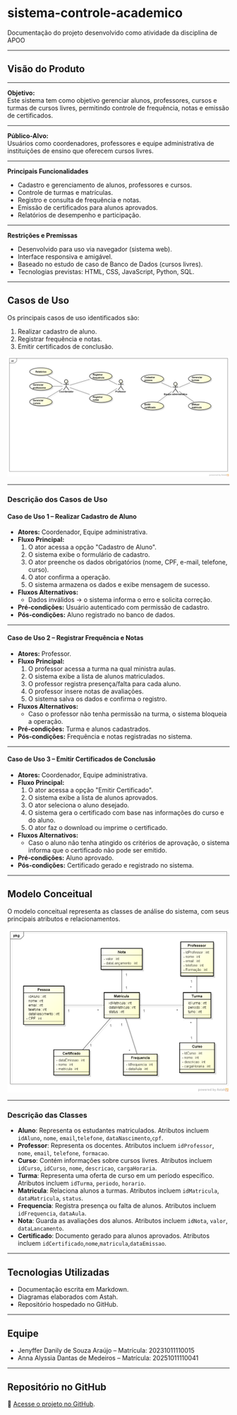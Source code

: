 # sistema-controle-academico

Documentação do projeto desenvolvido como atividade da disciplina de APOO

---

## **Visão do Produto**

---

**Objetivo:**  
Este sistema tem como objetivo gerenciar alunos, professores, cursos e turmas de cursos livres, permitindo controle de frequência, notas e emissão de certificados.

---

**Público-Alvo:**  
Usuários como coordenadores, professores e equipe administrativa de instituições de ensino que oferecem cursos livres.

---

**Principais Funcionalidades**  
- Cadastro e gerenciamento de alunos, professores e cursos.  
- Controle de turmas e matrículas.  
- Registro e consulta de frequência e notas.  
- Emissão de certificados para alunos aprovados.  
- Relatórios de desempenho e participação.

---

**Restrições e Premissas**  
- Desenvolvido para uso via navegador (sistema web).  
- Interface responsiva e amigável.  
- Baseado no estudo de caso de Banco de Dados (cursos livres).  
- Tecnologias previstas: HTML, CSS, JavaScript, Python, SQL.

---

## **Casos de Uso**

Os principais casos de uso identificados são:  
1. Realizar cadastro de aluno.  
2. Registrar frequência e notas.  
3. Emitir certificados de conclusão.

![Diagrama de Casos de Uso](./imagens/diagrama-casos-de-uso.png)

---

### **Descrição dos Casos de Uso**

#### **Caso de Uso 1 – Realizar Cadastro de Aluno**
- **Atores:** Coordenador, Equipe administrativa.  
- **Fluxo Principal:**  
  1. O ator acessa a opção "Cadastro de Aluno".  
  2. O sistema exibe o formulário de cadastro.  
  3. O ator preenche os dados obrigatórios (nome, CPF, e-mail, telefone, curso).  
  4. O ator confirma a operação.  
  5. O sistema armazena os dados e exibe mensagem de sucesso.  
- **Fluxos Alternativos:**  
  - Dados inválidos → o sistema informa o erro e solicita correção.  
- **Pré-condições:** Usuário autenticado com permissão de cadastro.  
- **Pós-condições:** Aluno registrado no banco de dados.

---

#### **Caso de Uso 2 – Registrar Frequência e Notas**
- **Atores:** Professor.  
- **Fluxo Principal:**  
  1. O professor acessa a turma na qual ministra aulas.  
  2. O sistema exibe a lista de alunos matriculados.  
  3. O professor registra presença/falta para cada aluno.  
  4. O professor insere notas de avaliações.  
  5. O sistema salva os dados e confirma o registro.  
- **Fluxos Alternativos:**  
  - Caso o professor não tenha permissão na turma, o sistema bloqueia a operação.  
- **Pré-condições:** Turma e alunos cadastrados.  
- **Pós-condições:** Frequência e notas registradas no sistema.

---

#### **Caso de Uso 3 – Emitir Certificados de Conclusão**
- **Atores:** Coordenador, Equipe administrativa.  
- **Fluxo Principal:**  
  1. O ator acessa a opção "Emitir Certificado".  
  2. O sistema exibe a lista de alunos aprovados.  
  3. O ator seleciona o aluno desejado.  
  4. O sistema gera o certificado com base nas informações do curso e do aluno.  
  5. O ator faz o download ou imprime o certificado.  
- **Fluxos Alternativos:**  
  - Caso o aluno não tenha atingido os critérios de aprovação, o sistema informa que o certificado não pode ser emitido.  
- **Pré-condições:** Aluno aprovado.  
- **Pós-condições:** Certificado gerado e registrado no sistema.

---

## **Modelo Conceitual**

O modelo conceitual representa as classes de análise do sistema, com seus principais atributos e relacionamentos.

![Diagrama de Classes](./imagens/modelo-conceitual.png)

---

### **Descrição das Classes**

- **Aluno**: Representa os estudantes matriculados. Atributos incluem `idAluno`, `nome`, `email`,`telefone`, `dataNascimento`,`cpf`.  
- **Professor**: Representa os docentes. Atributos incluem `idProfessor`, `nome`, `email`, `telefone`, `formacao`.  
- **Curso**: Contém informações sobre cursos livres. Atributos incluem `idCurso`, `idCurso`, `nome`, `descricao`, `cargaHoraria`.  
- **Turma**: Representa uma oferta de curso em um período específico. Atributos incluem `idTurma`, `periodo`, `horario`.  
- **Matricula**: Relaciona alunos a turmas. Atributos incluem `idMatricula`, `dataMatricula`, `status`.  
- **Frequencia**: Registra presença ou falta de alunos. Atributos incluem `idFrequencia`, `dataAula`.  
- **Nota**: Guarda as avaliações dos alunos. Atributos incluem `idNota`, `valor`, `dataLancamento`.  
- **Certificado**: Documento gerado para alunos aprovados. Atributos incluem `idCertificado`,`nome`,`matricula`,`dataEmissao`.

---

## **Tecnologias Utilizadas**
- Documentação escrita em Markdown.  
- Diagramas elaborados com Astah.  
- Repositório hospedado no GitHub.  

---

## **Equipe**
- Jenyffer Danily de Souza Araújo – Matrícula: 20231011110015  
- Anna Alyssia Dantas de Medeiros – Matrícula: 20251011110041  

---

## **Repositório no GitHub**
🔗 [Acesse o projeto no GitHub](https://github.com/Jenypr/sistema-controle-academico).